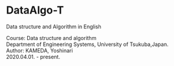 # DataAlgo-T
Data structure and Algorithm in English  
  
Course: Data structure and algorithm  
Department of Engineering Systems, University of Tsukuba,Japan.  
Author: KAMEDA, Yoshinari  
2020.04.01. - present.  
